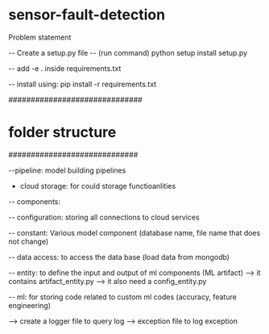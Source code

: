 # sensor-fault-detection
Problem statement


-- Create a setup.py file
-- (run command) python setup install setup.py

-- add -e . inside requirements.txt
<!-- 
# add the -e . inside requirements.txt
# find and run setup file 
# Then run packages = find_packages()
# Then it find the sensor folder (it is a package as it contains __init__.py -->

-- install using: pip install -r requirements.txt

##############################
# folder structure
#############################

--pipeline: model building pipelines

- cloud storage: for could storage functioanlities

-- components: 

-- configuration: storing all connections to cloud services

-- constant: Various model component (database name, file name that does not change)

-- data access: to access the data base (load data from mongodb)

-- entity: to define the input and output of ml components (ML artifact)
--> it contains artifact_entity.py
--> it also need a config_entity.py

-- ml: for storing code related to custom ml codes (accuracy, feature engineering)

--> create a logger file to query log
--> exception file to log exception


<!-- Artifact in ML: An artifact is a machine learning term that is used to describe the output created by the training process. Output could be a fully trained model, a model checkpoint, or a file created during the training process. -->


